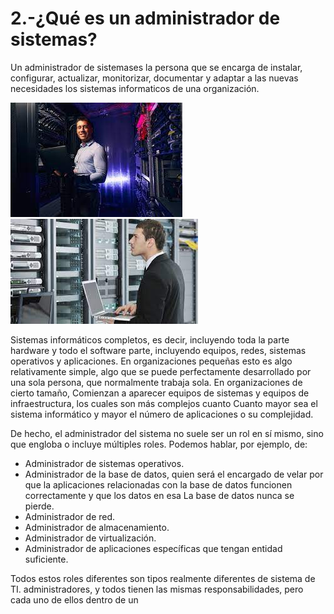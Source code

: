 # 2.-¿Qué es un administrador de sistemas?

Un administrador de sistemases la persona que se encarga de instalar, configurar, actualizar, monitorizar, documentar y adaptar a las nuevas necesidades los sistemas informaticos de una organización.

![sysadmin](/Imagenes./sysadmin-1.jpeg) ![sysadmin2](/Imagenes./sysadmin-2.jpeg)

Sistemas informáticos completos, es decir, incluyendo toda la parte hardware y todo el software
parte, incluyendo equipos, redes, sistemas operativos y aplicaciones.
En organizaciones pequeñas esto es algo relativamente simple, algo que se puede
perfectamente desarrollado por una sola persona, que normalmente trabaja sola. En organizaciones de cierto tamaño,
Comienzan a aparecer equipos de sistemas y equipos de infraestructura, los cuales son más complejos cuanto
Cuanto mayor sea el sistema informático y mayor el número de aplicaciones o su complejidad.

De hecho, el administrador del sistema no suele ser un rol en sí mismo, sino que engloba o incluye múltiples roles. Podemos hablar, por ejemplo, de:
* Administrador de sistemas operativos.
* Administrador de la base de datos, quien será el encargado de velar por que la aplicaciones relacionadas con la base de datos funcionen correctamente y que los datos en esa La base de datos nunca se pierde.
* Administrador de red.
* Administrador de almacenamiento.
* Administrador de virtualización.
* Administrador de aplicaciones específicas que tengan entidad suficiente.

Todos estos roles diferentes son tipos realmente diferentes de sistema de TI.
administradores, y todos tienen las mismas responsabilidades, pero cada uno de ellos dentro de un
